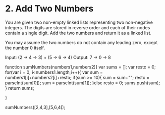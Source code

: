 # 2. Add Two Numbers

You are given two non-empty linked lists representing two non-negative integers. The digits are stored in reverse order and each of their nodes contain a single digit. Add the two numbers and return it as a linked list.

You may assume the two numbers do not contain any leading zero, except the number 0 itself.

Input: (2 -> 4 -> 3) + (5 -> 6 -> 4)
Output: 7 -> 0 -> 8

function sumNumbers(numbers1,numbers2){
    var sums = [];
    var resto = 0;
    for(var i = 0; i<numbers1.length;i++){
        var sum = numbers1[i]+numbers2[i]+resto;
        if(sum >= 10){
        sum = sum+"";
        resto = parseInt(sum[0]);
        sum = parseInt(sum[1]);
        }else resto = 0;
        sums.push(sum);
    }
return sums;

}

sumNumbers([2,4,3],[5,6,4]);
